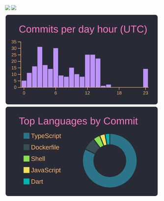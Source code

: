 <!-- <img src="https://raw.githubusercontent.com/mochi-sann/mochi-sann/master/This%20is%20Mochi_%E3%82%A2%E3%83%BC%E3%83%88%E3%83%9C%E3%83%BC%E3%83%89%201.png">
<hr> -->


<!-- <h1 align="center">Hi 👋, I'm Mochi</h1> -->

 
 <img align="center" src="https://komarev.com/ghpvc/?username=mochi-sann" />

<!-- 
![](https://card.mochisann.net/api/top-langs/?username=mochi-sann&count_private=true&theme=dracula&show_icons=true&cache_seconds=10000&include_all_commits=true&layout=&card_width=)
<br> -->
<!-- ああああああああああああ
<a href="https://github.com/anuraghazra/github-readme-stats">
  <img align="center" src="https://card.mochisann.net/api/top-langs/?username=mochi-sann&count_private=true&theme=dracula&show_icons=true&cache_seconds=10000&include_all_commits=true&layout=compact&card_width=250&langs_count=8" />
</a>
-->


<a href="https://github.com/anuraghazra/convoychat">
  <img align="center" src="https://card.mochisann.net/api?username=mochi-sann&count_private=true&theme=dracula&show_icons=true&cache_seconds=10000&include_all_commits=true" />
</a>


<!--  ![](https://card.mochisann.net/api/top-langs/?username=mochi-sann&count_private=true&theme=dracula&show_icons=true&cache_seconds=10000&include_all_commits=true&layout=compact&card_width=250&langs_count=9&hide=ruby)
![](https://card.mochisann.net/api?username=mochi-sann&count_private=true&theme=dracula&show_icons=true&cache_seconds=10000&include_all_commits=true) -->
<!-- <img align="left" src="https://card.mochisann.net/api?username=mochi-sann&count_private=true&theme=dracula&show_icons=true&cache_seconds=10000" /> -->

<!-- <hr> -->
<!-- [![](https://raw.githubusercontent.com/mochi-sann/mochi-sann/master/profile-summary-card-output/dracula/1-repos-per-language.svg)](https://github.com/vn7n24fzkq/github-profile-summary-cards) -->



![](https://raw.githubusercontent.com/mochi-sann/mochi-github-profile-summary-cards-example/master/profile-summary-card-output/dracula/4-productive-time.svg)
![](https://raw.githubusercontent.com/mochi-sann/mochi-github-profile-summary-cards-example/master/profile-summary-card-output/dracula/2-most-commit-language.svg)








<!-- <p><img align="center" src="https://github-readme-streak-stats.herokuapp.com/?user=mochi-sann&" alt="mochi-sann" /></p> -->










